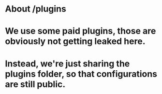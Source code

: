 #
# About /plugins
#


# We use some paid plugins, those are obviously not getting leaked here.
# Instead, we're just sharing the plugins folder, so that configurations are still public.